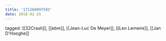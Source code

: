 ```yaml
---
title: '171268097592'
date: 2018-02-25
---
```

tagged: [[32Crash]], [[ebm]], [[Jean-Luc De Meyer]], [[Len Lemeire]], [[Jan D'Hooghe]]
<iframe frameborder="0" height="1" id="ga_target" scrolling="no" style="background-color:transparent; overflow:hidden; position:absolute; top:0; left:0; z-index:9999;" width="1"></iframe>